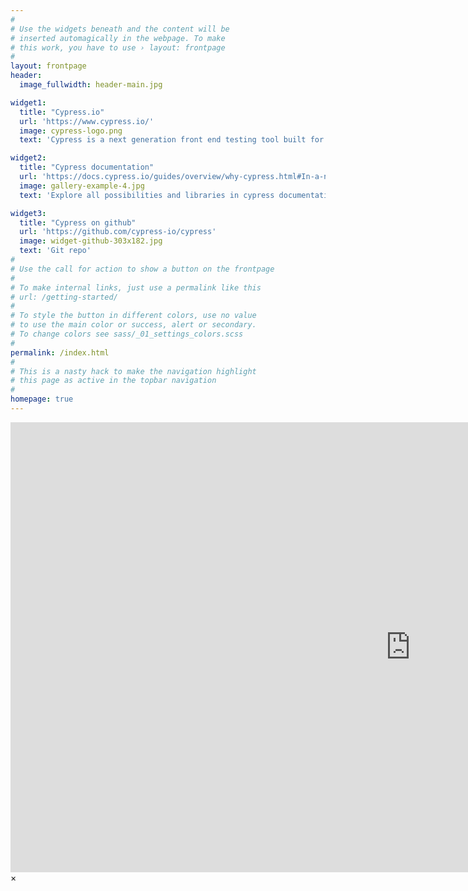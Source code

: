 ```yaml
---
#
# Use the widgets beneath and the content will be
# inserted automagically in the webpage. To make
# this work, you have to use › layout: frontpage
#
layout: frontpage
header:
  image_fullwidth: header-main.jpg

widget1:
  title: "Cypress.io"
  url: 'https://www.cypress.io/'
  image: cypress-logo.png
  text: 'Cypress is a next generation front end testing tool built for the modern web'

widget2:
  title: "Cypress documentation"
  url: 'https://docs.cypress.io/guides/overview/why-cypress.html#In-a-nutshell'
  image: gallery-example-4.jpg
  text: 'Explore all possibilities and libraries in cypress documentation '

widget3:
  title: "Cypress on github"
  url: 'https://github.com/cypress-io/cypress'
  image: widget-github-303x182.jpg
  text: 'Git repo'
#
# Use the call for action to show a button on the frontpage
#
# To make internal links, just use a permalink like this
# url: /getting-started/
#
# To style the button in different colors, use no value
# to use the main color or success, alert or secondary.
# To change colors see sass/_01_settings_colors.scss
#
permalink: /index.html
#
# This is a nasty hack to make the navigation highlight
# this page as active in the topbar navigation
#
homepage: true
---
```




<div id="videoModal" class="reveal-modal large" data-reveal="">
  <div class="flex-video widescreen vimeo" style="display: block;">
    <iframe width="1280" height="720" src="https://www.youtube.com/embed/3b5zCFSmVvU" frameborder="0" allowfullscreen></iframe>
  </div>
  <a class="close-reveal-modal">&#215;</a>
</div>
